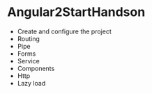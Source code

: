 # Angular2StartHandson

* Create and configure the project
* Routing
* Pipe
* Forms
* Service
* Components
* Http
* Lazy load
